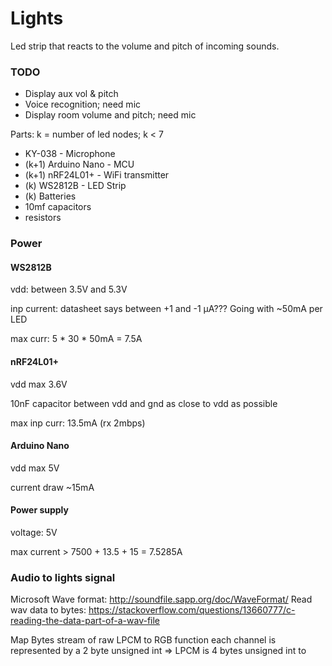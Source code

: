 # Lights

Led strip that reacts to the volume and pitch of incoming sounds. 

### TODO

* Display aux vol & pitch
* Voice recognition; need mic
* Display room volume and pitch; need mic





Parts: 
k = number of led nodes; k < 7
* KY-038 - Microphone
* (k+1) Arduino Nano - MCU
* (k+1) nRF24L01+ - WiFi transmitter
* (k) WS2812B - LED Strip
* (k) Batteries
* 10mf capacitors
* resistors

### Power 

#### WS2812B

vdd: between 3.5V and 5.3V

inp current: datasheet says between +1 and -1 μA??? Going with ~50mA per LED 

max curr: 5 * 30 * 50mA = 7.5A 

#### nRF24L01+ 

vdd max 3.6V

10nF capacitor between vdd and gnd as close to vdd as possible

max inp curr: 13.5mA (rx 2mbps) 

#### Arduino Nano

vdd max 5V

current draw ~15mA


#### Power supply

voltage: 5V

max current > 7500 + 13.5 + 15 = 7.5285A


### Audio to lights signal

Microsoft Wave format: http://soundfile.sapp.org/doc/WaveFormat/
Read wav data to bytes: https://stackoverflow.com/questions/13660777/c-reading-the-data-part-of-a-wav-file

Map Bytes stream of raw LPCM to RGB function
each channel is represented by a 2 byte unsigned int
=> LPCM is 4 bytes unsigned int
to 






